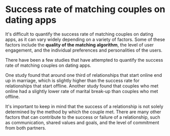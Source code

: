 # Success rate of matching couples on dating apps

It's difficult to quantify the success rate of matching couples on dating apps, as it can vary widely depending on a variety of factors. Some of these factors include the **quality of the matching algorithm**, the level of user engagement, and the individual preferences and personalities of the users.

There have been a few studies that have attempted to quantify the success rate of matching couples on dating apps.

One study found that around one third of relationships that start online end up in marriage, which is slightly higher than the success rate for relationships that start offline. Another study found that couples who met online had a slightly lower rate of marital break-up than couples who met offline.

It's important to keep in mind that the success of a relationship is not solely determined by the method by which the couple met. There are many other factors that can contribute to the success or failure of a relationship, such as communication, shared values and goals, and the level of commitment from both partners.
